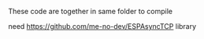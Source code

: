 These code are together in same folder to compile 

need https://github.com/me-no-dev/ESPAsyncTCP library
